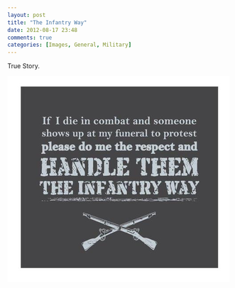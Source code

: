 ```yaml
---
layout: post
title: "The Infantry Way"
date: 2012-08-17 23:48
comments: true
categories: [Images, General, Military]
---
```


True Story.

![](images/blog/random/infantry_way.jpeg)

